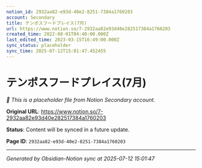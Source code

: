 ```yaml
---
notion_id: 2932aa82-e93d-40e2-8251-7384a1760203
account: Secondary
title: テンポスフードプレイス(7月)
url: https://www.notion.so/7-2932aa82e93d40e282517384a1760203
created_time: 2022-08-01T04:40:00.000Z
last_edited_time: 2023-03-15T16:49:00.000Z
sync_status: placeholder
sync_time: 2025-07-12T15:01:47.452455
---
```


# テンポスフードプレイス(7月)

*🔄 This is a placeholder file from Notion Secondary account.*

**Original URL**: https://www.notion.so/7-2932aa82e93d40e282517384a1760203

**Status**: Content will be synced in a future update.

**Page ID**: `2932aa82-e93d-40e2-8251-7384a1760203`

---

*Generated by Obsidian-Notion sync at 2025-07-12 15:01:47*
